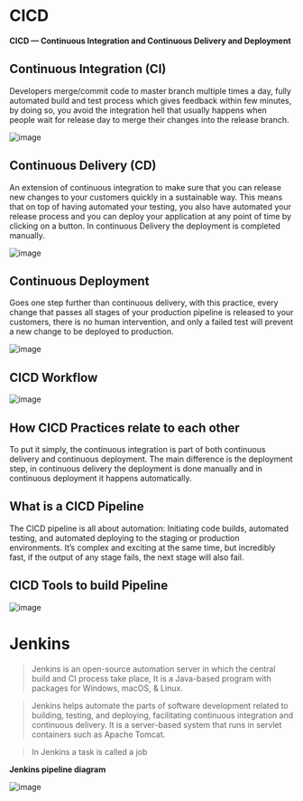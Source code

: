 # CICD
**CICD — Continuous Integration and Continuous Delivery and Deployment**

## Continuous Integration (CI)

Developers merge/commit code to master branch multiple times a day, fully automated build and test process which gives feedback within few minutes, by doing so, you avoid the integration hell that usually happens when people wait for release day to merge their changes into the release branch.

![image](https://user-images.githubusercontent.com/94615905/145240423-71ee0108-5cb3-497d-b97b-46e5fa7efa88.png)

## Continuous Delivery (CD)

An extension of continuous integration to make sure that you can release new changes to your customers quickly in a sustainable way. This means that on top of having automated your testing, you also have automated your release process and you can deploy your application at any point of time by clicking on a button. In continuous Delivery the deployment is completed manually.

![image](https://user-images.githubusercontent.com/94615905/145240928-7bb9a509-8c94-4ba2-a594-1ece3757fd63.png)

## Continuous Deployment 

Goes one step further than continuous delivery, with this practice, every change that passes all stages of your production pipeline is released to your customers, there is no human intervention, and only a failed test will prevent a new change to be deployed to production.

![image](https://user-images.githubusercontent.com/94615905/145248808-4c15783b-3a8a-435b-827c-0920d8554429.png)

## CICD Workflow

![image](https://user-images.githubusercontent.com/94615905/145251130-fcadbeeb-1d23-446e-9f85-6695972420c9.png)

## How CICD Practices relate to each other 

To put it simply, the continuous integration is part of both continuous delivery and continuous deployment. The main difference is the deployment step, in continuous delivery the deployment is done manually and in continuous deployment it happens automatically.

## What is a CICD Pipeline
The CICD pipeline is all about automation: Initiating code builds, automated testing, and automated deploying to the staging or production environments. It’s complex and exciting at the same time, but incredibly fast, if the output of any stage fails, the next stage will also fail.

## CICD Tools to build Pipeline

![image](https://user-images.githubusercontent.com/94615905/145251531-ebc97643-d55d-4a73-9157-c7616c908161.png)


# Jenkins

> Jenkins is an open-source automation server in which the central build and CI process take place, It is a Java-based program with packages for Windows, macOS, & Linux.

>Jenkins helps automate the parts of software development related to building, testing, and deploying, facilitating continuous integration and continuous delivery. It is a server-based system that runs in servlet containers such as Apache Tomcat.

> In Jenkins a task is called a job

**Jenkins pipeline diagram**

![image](https://user-images.githubusercontent.com/94615905/145247570-c9a92e21-661f-4ce6-8c94-f4ac091ef1a4.png)


